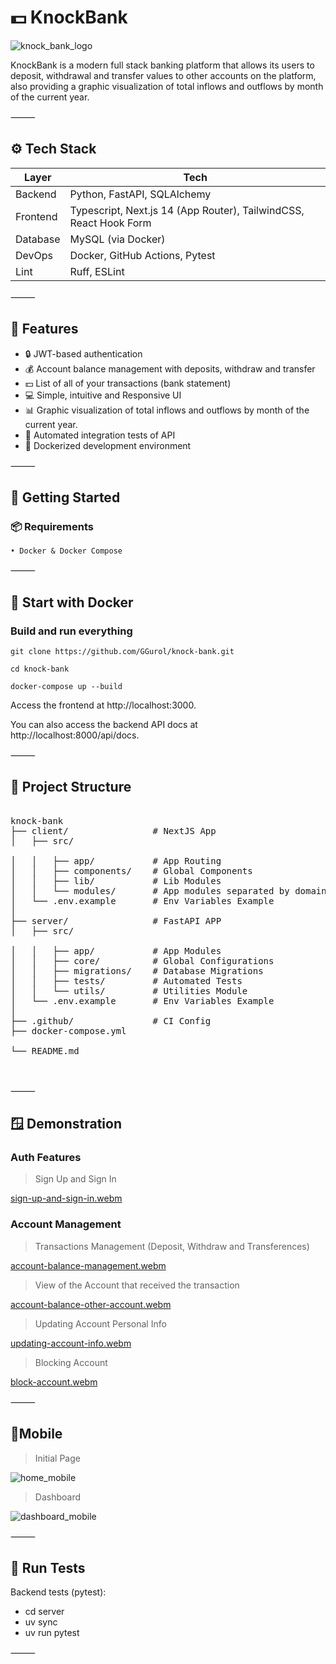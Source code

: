 # 💵 KnockBank

![knock_bank_logo](.github/assets/knock_bank_logo.svg)

KnockBank is a modern full stack banking platform that allows its users to deposit, withdrawal and transfer values to other accounts on the platform, also providing a graphic visualization of total inflows and outflows by month of the current year.

⸻

## ⚙️ Tech Stack

| Layer      | Tech                              |
|------------|-----------------------------------|
| Backend    | Python, FastAPI, SQLAlchemy        |
| Frontend   | Typescript, Next.js 14 (App Router), TailwindCSS, React Hook Form |
| Database   | MySQL (via Docker)   |
| DevOps  | Docker, GitHub Actions, Pytest |
| Lint  | Ruff, ESLint |

⸻

## 🚀 Features
- 🔒 JWT-based authentication
- 💰 Account balance management with deposits, withdraw and transfer
- 💵 List of all of your transactions (bank statement)
- 💻 Simple, intuitive and Responsive UI 
- 📊 Graphic visualization of total inflows and outflows by month of the current year.
- 🧪 Automated integration tests of API 
- 🐳 Dockerized development environment

⸻

## 🚀 Getting Started

### 📦 Requirements

    • Docker & Docker Compose

⸻

## 🐳 Start with Docker

### Build and run everything

`git clone https://github.com/GGurol/knock-bank.git`

`cd knock-bank`

`docker-compose up --build`

Access the frontend at http://localhost:3000.

You can also access the backend API docs at http://localhost:8000/api/docs.

⸻

## 📂 Project Structure

<pre>

knock-bank
├── client/                # NextJS App
│   ├── src/

│   │   ├── app/           # App Routing
│   │   ├── components/    # Global Components
│   │   ├── lib/           # Lib Modules
│   │   └── modules/       # App modules separated by domain
│   └── .env.example       # Env Variables Example
│
├── server/                # FastAPI APP
│   ├── src/

│   │   ├── app/           # App Modules
│   │   ├── core/          # Global Configurations
│   │   ├── migrations/    # Database Migrations
│   │   ├── tests/         # Automated Tests
│   │   └── utils/         # Utilities Module
│   └── .env.example       # Env Variables Example
│
├── .github/               # CI Config
├── docker-compose.yml

└── README.md


</pre>

⸻

## 🪟 Demonstration

### Auth Features

> Sign Up and Sign In

[sign-up-and-sign-in.webm](https://github.com/user-attachments/assets/7429cb94-42ad-4f2d-bc50-fcf613a0bc06)

### Account Management

> Transactions Management (Deposit, Withdraw and Transferences)

[account-balance-management.webm](https://github.com/user-attachments/assets/e49672c0-7ae9-4d8e-ac30-af2b313dcda9)

> View of the Account that received the transaction

[account-balance-other-account.webm](https://github.com/user-attachments/assets/a1282d9e-901c-4f2f-b094-47e894bfe194)

> Updating Account Personal Info

[updating-account-info.webm](https://github.com/user-attachments/assets/b4bbdbd3-e787-4882-b4f7-5cdac5609154)

> Blocking Account

[block-account.webm](https://github.com/user-attachments/assets/39a0b07a-1e99-449e-88e7-cf238a81431a)

⸻

## 📱Mobile

> Initial Page 

![home_mobile](.github/assets/home_mobile.png)

> Dashboard

![dashboard_mobile](.github/assets/dashboard_mobile.png)

⸻

## 🧪 Run Tests

Backend tests (pytest):

- cd server
- uv sync
- uv run pytest

⸻

<!--

## 🧹 Pre-commit Hooks

### One-time setup
pre-commit install

### Run all hooks manually
pre-commit run --all-files

That’s looking super clean and professional, Leo! 🔥 Here’s the final section you can append to your README.md:

⸻

## 🧭 Next Steps
Check out the [Project board]() to see what’s coming next!
We’re actively working on new features like:
- User profile pages
- OAuth login
- Admin dashboard
- Genre-based book filters
- More AI enhancements

Stay tuned and feel free to contribute! -->